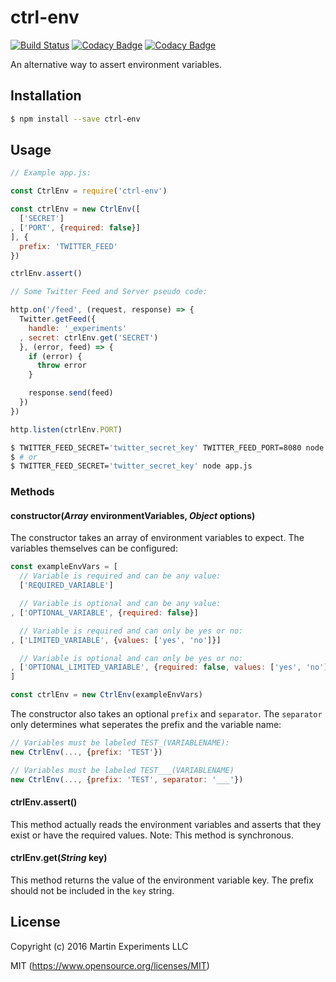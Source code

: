 # ctrl-env

[![Build Status](https://travis-ci.org/martin-experiments/ctrl-env.svg?branch=master)](https://travis-ci.org/martin-experiments/ctrl-env)
[![Codacy Badge](https://api.codacy.com/project/badge/Grade/7986492604f542938f19f4907a4e7f0c)](https://www.codacy.com/app/suitupalex/ctrl-env?utm_source=github.com&amp;utm_medium=referral&amp;utm_content=martin-experiments/ctrl-env&amp;utm_campaign=Badge_Grade)
[![Codacy Badge](https://api.codacy.com/project/badge/Coverage/7986492604f542938f19f4907a4e7f0c)](https://www.codacy.com/app/suitupalex/ctrl-env?utm_source=github.com&amp;utm_medium=referral&amp;utm_content=martin-experiments/ctrl-env&amp;utm_campaign=Badge_Coverage)

An alternative way to assert environment variables.

## Installation

```bash
$ npm install --save ctrl-env
```

## Usage

```javascript
// Example app.js:

const CtrlEnv = require('ctrl-env')

const ctrlEnv = new CtrlEnv([
  ['SECRET']
, ['PORT', {required: false}]
], {
  prefix: 'TWITTER_FEED'
})

ctrlEnv.assert()

// Some Twitter Feed and Server pseudo code:

http.on('/feed', (request, response) => {
  Twitter.getFeed({
    handle: '_experiments'
  , secret: ctrlEnv.get('SECRET')
  }, (error, feed) => {
    if (error) {
      throw error
    }

    response.send(feed)
  })
})

http.listen(ctrlEnv.PORT)
```

```bash
$ TWITTER_FEED_SECRET='twitter_secret_key' TWITTER_FEED_PORT=8080 node app.js
$ # or
$ TWITTER_FEED_SECRET='twitter_secret_key' node app.js
```

### Methods

#### constructor(*Array* environmentVariables, *Object* options)

The constructor takes an array of environment variables to expect. The variables
themselves can be configured:

```javascript
const exampleEnvVars = [
  // Variable is required and can be any value:
  ['REQUIRED_VARIABLE']

  // Variable is optional and can be any value:
, ['OPTIONAL_VARIABLE', {required: false}]

  // Variable is required and can only be yes or no:
, ['LIMITED_VARIABLE', {values: ['yes', 'no']}]

  // Variable is optional and can only be yes or no:
, ['OPTIONAL_LIMITED_VARIABLE', {required: false, values: ['yes', 'no']}]
]

const ctrlEnv = new CtrlEnv(exampleEnvVars)
```

The constructor also takes an optional `prefix` and `separator`. The `separator`
only determines what seperates the prefix and the variable name:

```javascript
// Variables must be labeled TEST_(VARIABLENAME):
new CtrlEnv(..., {prefix: 'TEST'})

// Variables must be labeled TEST___(VARIABLENAME)
new CtrlEnv(..., {prefix: 'TEST', separator: '___'})
```

#### ctrlEnv.assert()

This method actually reads the environment variables and asserts that they exist
or have the required values. Note: This method is synchronous.

#### ctrlEnv.get(*String* key)

This method returns the value of the environment variable key. The prefix should
not be included in the `key` string.

## License

Copyright (c) 2016 Martin Experiments LLC

MIT (https://www.opensource.org/licenses/MIT)
